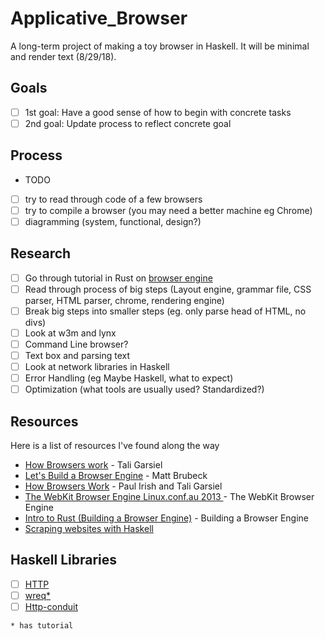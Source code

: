 # Applicative_Browser
A long-term project of making a toy browser in Haskell. It will be minimal and render text (8/29/18).

## Goals
- [ ] 1st goal: Have a good sense of how to begin with concrete tasks
- [ ] 2nd goal: Update process to reflect concrete goal

## Process
- TODO
- [ ] try to read through code of a few browsers
- [ ] try to compile a browser (you may need a better machine eg Chrome)
- [ ] diagramming (system, functional, design?)

## Research
- [ ] Go through tutorial in Rust on [browser engine](https://limpet.net/mbrubeck/2014/08/08/toy-layout-engine-1.html)
- [ ] Read through process of big steps (Layout engine, grammar file, CSS parser, HTML parser, chrome, rendering engine)
- [ ] Break big steps into smaller steps (eg. only parse head of HTML, no divs)
- [ ] Look at w3m and lynx
- [ ] Command Line browser? 
- [ ] Text box and parsing text
- [ ] Look at network libraries in Haskell
- [ ] Error Handling (eg Maybe Haskell, what to expect)
- [ ] Optimization (what tools are usually used? Standardized?)

## Resources
Here is a list of resources I've found along the way
- [How Browsers work](http://taligarsiel.com/Projects/howbrowserswork1.htm) - Tali Garsiel
- [Let's Build a Browser Engine](https://limpet.net/mbrubeck/2014/08/08/toy-layout-engine-1.html) - Matt Brubeck
- [How Browsers Work](https://www.html5rocks.com/en/tutorials/internals/howbrowserswork/) - Paul Irish and Tali Garsiel
- [The WebKit Browser Engine Linux.conf.au 2013 ](https://www.youtube.com/watch?v=YmbvpkjHDjU) - The WebKit Browser Engine
- [Intro to Rust (Building a Browser Engine)](https://www.youtube.com/watch?v=rszgtm7i0n8) - Building a Browser Engine
- [Scraping websites with Haskell](https://taylor.fausak.me/2015/05/21/scraping-websites-with-haskell/)

## Haskell Libraries
- [ ] [HTTP](http://hackage.haskell.org/package/HTTP)
- [ ] [wreq*](http://hackage.haskell.org/package/wreq)
- [ ] [Http-conduit](http://hackage.haskell.org/package/http-conduit)

```* has tutorial```
